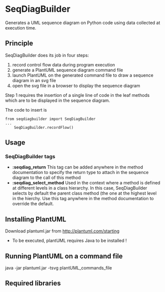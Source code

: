 # SeqDiagBuilder

Generates a UML sequence diagram on Python code using data collected at execution time.

## Principle
SeqDiagBuilder does its job in four steps:
1. record control flow data during program execution
2. generate a PlantUML sequence diagram command file
3. launch PlantUML on the generated command file to draw a sequence diagram in an svg file
4. open the svg file in a browser to display the sequence diagram

Step 1 requires the insertion of a single line of code in the leaf methods which are to be displayed in the sequence diagram.

The code to insert is
```
from seqdiagbuilder import SeqDiagBuilder
...
    SeqDiagBuilder.recordFlow()
```

## Usage

### SeqDiagBuilder tags
* **:seqdiag_return** This tag can be added anywhere in the method documentation to specify the return type to attach in the sequence diagram to the call of this method
* **:seqdiag_select_method** Used in the context where a method is defined at different levels in a class hierarchy. In this case, SeqDiagBuilder selects by default the parent class method (the one at the highest level in the hierchy. Use this tag anywhere in the method documentation to override the default.
## Installing PlantUML

Download plantuml.jar from http://plantuml.com/starting
* To be executed, plantUML requires Java to be installed !

## Running PlantUML on a command file

java -jar plantuml.jar -tsvg plantUML_commands_file

## Required libraries
